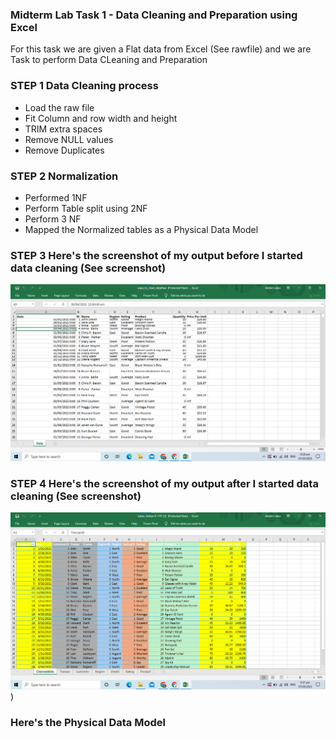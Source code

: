 ### Midterm Lab Task 1 - Data Cleaning and Preparation using Excel
For this task we are given a Flat data from Excel (See rawfile) and we are Task to perform Data CLeaning and Preparation 
### STEP 1 Data Cleaning process
- Load the raw file
- Fit Column and row width and height
- TRIM extra spaces
- Remove NULL values
- Remove Duplicates
### STEP 2 Normalization 
- Performed 1NF
- Perform Table split using 2NF
- Perform 3 NF
- Mapped the Normalized tables as a Physical Data Model
### STEP 3 Here's the screenshot of my output before I started data cleaning (See screenshot)
![image alt](https://github.com/adrianlabor19/adrianlabor19/blob/d3c1bef147d99a973655c5d50716f669aa649ccb/Midterm%20Lab%20Task%201/Screenshot%202025-03-07%20092918.png)

### STEP 4 Here's the screenshot of my output after I started data cleaning (See screenshot)
![Sample Output](https://github.com/adrianlabor19/adrianlabor19/blob/ef91f4b2a062622a1f8350f9b877366e247491d1/Midterm%20Lab%20Task%201/Screenshot%202025-03-07%20093753.png))
### Here's the Physical Data Model
